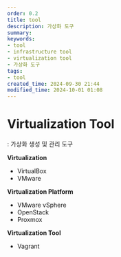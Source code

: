 ```yaml
---
order: 0.2
title: tool
description: 가상화 도구
summary:
keywords:
- tool
- infrastructure tool
- virtualization tool
- 가상화 도구
tags:
- tool
created_time: 2024-09-30 21:44
modified_time: 2024-10-01 01:08
---
```


# Virtualization Tool
: 가상화 생성 및 관리 도구  

**Virtualization**
- VirtualBox
- VMware

**Virtualization Platform**
- VMware vSphere
- OpenStack
- Proxmox

**Virtualization Tool**
- Vagrant